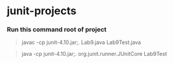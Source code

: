 # junit-projects

### Run this command root of project

>javac -cp junit-4.10.jar;. Lab9.java Lab9Test.java

>java -cp junit-4.10.jar;. org.junit.runner.JUnitCore Lab9Test
